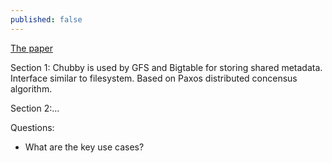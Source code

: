 ```yaml
---
published: false
---
```

[The paper](https://static.googleusercontent.com/media/research.google.com/en//archive/chubby-osdi06.pdf)

Section 1:
Chubby is used by GFS and Bigtable for storing shared metadata. Interface similar to filesystem. Based on Paxos distributed concensus algorithm.

Section 2:...

Questions:
- What are the key use cases?
